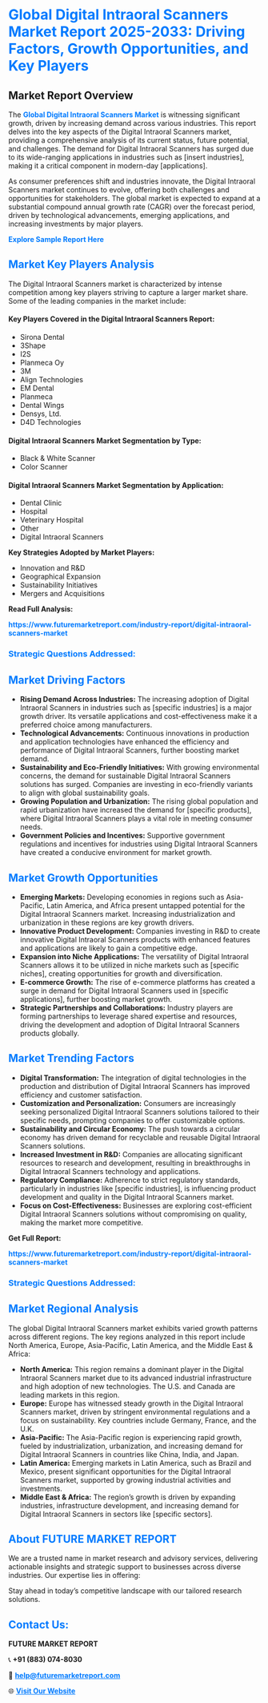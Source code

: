 <h1 style="color: #007BFF;">Global Digital Intraoral Scanners Market Report 2025-2033: Driving Factors, Growth Opportunities, and Key Players</h1>

<section id="overview">
<h2>Market Report Overview</h2>
<p>The <a href="https://www.futuremarketreport.com/industry-report/digital-intraoral-scanners-market" style="color: #007BFF; text-decoration: none;"><strong>Global Digital Intraoral Scanners Market</strong></a> is witnessing significant growth, driven by increasing demand across various industries. This report delves into the key aspects of the Digital Intraoral Scanners market, providing a comprehensive analysis of its current status, future potential, and challenges. The demand for Digital Intraoral Scanners has surged due to its wide-ranging applications in industries such as [insert industries], making it a critical component in modern-day [applications].</p>
<p>As consumer preferences shift and industries innovate, the Digital Intraoral Scanners market continues to evolve, offering both challenges and opportunities for stakeholders. The global market is expected to expand at a substantial compound annual growth rate (CAGR) over the forecast period, driven by technological advancements, emerging applications, and increasing investments by major players.</p>
</section>

<section id="overview">
<p><a href="https://www.futuremarketreport.com/request-sample/reportId=127086" style="color: #007BFF; text-decoration: none;"><strong>Explore Sample Report Here</strong></a></p>
</section>

<section id="key-players">
<h2 style="color: #007BFF;">Market Key Players Analysis</h2>
<p>The Digital Intraoral Scanners market is characterized by intense competition among key players striving to capture a larger market share. Some of the leading companies in the market include:</p>
<h4>Key Players Covered in the Digital Intraoral Scanners Report:</h4>
<ul><li>Sirona Dental</li><li>3Shape</li><li>I2S</li><li>Planmeca Oy</li><li>3M</li><li>Align Technologies</li><li>EM Dental</li><li>Planmeca</li><li>Dental Wings</li><li>Densys, Ltd.</li><li>D4D Technologies</li></ul>
<h4>Digital Intraoral Scanners Market Segmentation by Type:</h4>
<ul><li>Black &amp; White Scanner</li><li>Color Scanner</li></ul>

<h4>Digital Intraoral Scanners Market Segmentation by Application:</h4>
<ul><li>Dental Clinic</li><li>Hospital</li><li>Veterinary Hospital</li><li>Other</li><li>Digital Intraoral Scanners</li></ul>
<p><strong>Key Strategies Adopted by Market Players:</strong></p>
<ul>
<li>Innovation and R&D</li>
<li>Geographical Expansion</li>
<li>Sustainability Initiatives</li>
<li>Mergers and Acquisitions</li>
</ul>
</section>

<section>
<p><strong>Read Full Analysis: </strong></p><a href="https://www.futuremarketreport.com/industry-report/digital-intraoral-scanners-market" style="color: #007BFF; text-decoration: none;"><strong>https://www.futuremarketreport.com/industry-report/digital-intraoral-scanners-market</strong></a>
<h3 style="color: #007BFF;">Strategic Questions Addressed:</h3>
</section>

<section id="driving-factors">
<h2 style="color: #007BFF;">Market Driving Factors</h2>
<ul>
<li><strong>Rising Demand Across Industries:</strong> The increasing adoption of Digital Intraoral Scanners in industries such as [specific industries] is a major growth driver. Its versatile applications and cost-effectiveness make it a preferred choice among manufacturers.</li>
<li><strong>Technological Advancements:</strong> Continuous innovations in production and application technologies have enhanced the efficiency and performance of Digital Intraoral Scanners, further boosting market demand.</li>
<li><strong>Sustainability and Eco-Friendly Initiatives:</strong> With growing environmental concerns, the demand for sustainable Digital Intraoral Scanners solutions has surged. Companies are investing in eco-friendly variants to align with global sustainability goals.</li>
<li><strong>Growing Population and Urbanization:</strong> The rising global population and rapid urbanization have increased the demand for [specific products], where Digital Intraoral Scanners plays a vital role in meeting consumer needs.</li>
<li><strong>Government Policies and Incentives:</strong> Supportive government regulations and incentives for industries using Digital Intraoral Scanners have created a conducive environment for market growth.</li>
</ul>
</section>

<section id="growth-opportunities">
<h2 style="color: #007BFF;">Market Growth Opportunities</h2>
<ul>
<li><strong>Emerging Markets:</strong> Developing economies in regions such as Asia-Pacific, Latin America, and Africa present untapped potential for the Digital Intraoral Scanners market. Increasing industrialization and urbanization in these regions are key growth drivers.</li>
<li><strong>Innovative Product Development:</strong> Companies investing in R&D to create innovative Digital Intraoral Scanners products with enhanced features and applications are likely to gain a competitive edge.</li>
<li><strong>Expansion into Niche Applications:</strong> The versatility of Digital Intraoral Scanners allows it to be utilized in niche markets such as [specific niches], creating opportunities for growth and diversification.</li>
<li><strong>E-commerce Growth:</strong> The rise of e-commerce platforms has created a surge in demand for Digital Intraoral Scanners used in [specific applications], further boosting market growth.</li>
<li><strong>Strategic Partnerships and Collaborations:</strong> Industry players are forming partnerships to leverage shared expertise and resources, driving the development and adoption of Digital Intraoral Scanners products globally.</li>
</ul>
</section>

<section id="trending-factors">
<h2 style="color: #007BFF;">Market Trending Factors</h2>
<ul>
<li><strong>Digital Transformation:</strong> The integration of digital technologies in the production and distribution of Digital Intraoral Scanners has improved efficiency and customer satisfaction.</li>
<li><strong>Customization and Personalization:</strong> Consumers are increasingly seeking personalized Digital Intraoral Scanners solutions tailored to their specific needs, prompting companies to offer customizable options.</li>
<li><strong>Sustainability and Circular Economy:</strong> The push towards a circular economy has driven demand for recyclable and reusable Digital Intraoral Scanners solutions.</li>
<li><strong>Increased Investment in R&D:</strong> Companies are allocating significant resources to research and development, resulting in breakthroughs in Digital Intraoral Scanners technology and applications.</li>
<li><strong>Regulatory Compliance:</strong> Adherence to strict regulatory standards, particularly in industries like [specific industries], is influencing product development and quality in the Digital Intraoral Scanners market.</li>
<li><strong>Focus on Cost-Effectiveness:</strong> Businesses are exploring cost-efficient Digital Intraoral Scanners solutions without compromising on quality, making the market more competitive.</li>
</ul>
</section>

<section>
<p><strong>Get Full Report: </strong></p><a href="https://www.futuremarketreport.com/industry-report/digital-intraoral-scanners-market" style="color: #007BFF; text-decoration: none;"><strong>https://www.futuremarketreport.com/industry-report/digital-intraoral-scanners-market</strong></a>
<h3 style="color: #007BFF;">Strategic Questions Addressed:</h3>
</section>


<section id="regional-analysis">
<h2 style="color: #007BFF;">Market Regional Analysis</h2>
<p>The global Digital Intraoral Scanners market exhibits varied growth patterns across different regions. The key regions analyzed in this report include North America, Europe, Asia-Pacific, Latin America, and the Middle East & Africa:</p>
<ul>
<li><strong>North America:</strong> This region remains a dominant player in the Digital Intraoral Scanners market due to its advanced industrial infrastructure and high adoption of new technologies. The U.S. and Canada are leading markets in this region.</li>
<li><strong>Europe:</strong> Europe has witnessed steady growth in the Digital Intraoral Scanners market, driven by stringent environmental regulations and a focus on sustainability. Key countries include Germany, France, and the U.K.</li>
<li><strong>Asia-Pacific:</strong> The Asia-Pacific region is experiencing rapid growth, fueled by industrialization, urbanization, and increasing demand for Digital Intraoral Scanners in countries like China, India, and Japan.</li>
<li><strong>Latin America:</strong> Emerging markets in Latin America, such as Brazil and Mexico, present significant opportunities for the Digital Intraoral Scanners market, supported by growing industrial activities and investments.</li>
<li><strong>Middle East & Africa:</strong> The region’s growth is driven by expanding industries, infrastructure development, and increasing demand for Digital Intraoral Scanners in sectors like [specific sectors].</li>
</ul>
</section>

<footer>
<h2 style="color: #007BFF;">About FUTURE MARKET REPORT</h2>
<p>We are a trusted name in market research and advisory services, delivering actionable insights and strategic support to businesses across diverse industries. Our expertise lies in offering:</p>

<p>Stay ahead in today’s competitive landscape with our tailored research solutions.</p>

<h2 style="color: #007BFF;">Contact Us:</h2>
<p><strong>FUTURE MARKET REPORT</strong></p>
<p>📞 <strong>+91 (883) 074-8030</strong></p>
<p>📧 <strong><a href="mailto:help@futuremarketreport.com" style="color: #007BFF;">help@futuremarketreport.com</a></strong></p>
<p>🌐 <strong><a href="https://www.futuremarketreport.com/" style="color: #007BFF;">Visit Our Website</a></strong></p>
</footer>